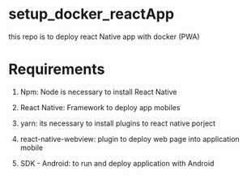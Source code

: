 # setup_docker_reactApp
this repo is to deploy react Native app with docker (PWA)

# Requirements

1. Npm: Node is necessary to install React Native

2. React Native: Framework to deploy app mobiles

3. yarn: its necessary to install plugins to react native porject

4. react-native-webview: plugin to deploy web page into application mobile

5. SDK - Android: to run and deploy application with Android

